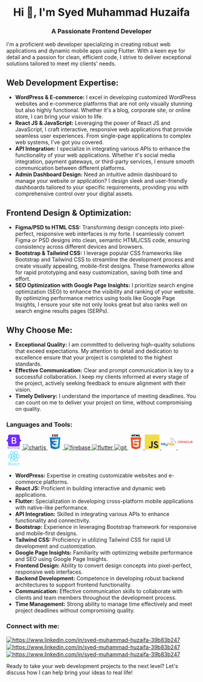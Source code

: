 <h1 align="center">Hi 👋, I'm Syed Muhammad Huzaifa</h1>
<h3 align="center">A Passionate Frontend Developer</h3>

 <p>I'm a proficient web developer specializing in creating robust web applications and dynamic mobile apps using Flutter. With a keen eye for detail and a passion for clean, efficient code, I strive to deliver exceptional solutions tailored to meet my clients' needs.</p>

  <h2>Web Development Expertise:</h2>
  <ul>
    <li><strong>WordPress & E-commerce:</strong> I excel in developing customized WordPress websites and e-commerce platforms that are not only visually stunning but also highly functional. Whether it's a blog, corporate site, or online store, I can bring your vision to life.</li>
    <li><strong>React JS & JavaScript:</strong> Leveraging the power of React JS and JavaScript, I craft interactive, responsive web applications that provide seamless user experiences. From single-page applications to complex web systems, I've got you covered.</li>
    <li><strong>API Integration:</strong> I specialize in integrating various APIs to enhance the functionality of your web applications. Whether it's social media integration, payment gateways, or third-party services, I ensure smooth communication between different platforms.</li>
    <li><strong>Admin Dashboard Design:</strong> Need an intuitive admin dashboard to manage your website or application? I design sleek and user-friendly dashboards tailored to your specific requirements, providing you with comprehensive control over your digital assets.</li>
  </ul>

  <h2>Frontend Design & Optimization:</h2>
  <ul>
    <li><strong>Figma/PSD to HTML CSS:</strong> Transforming design concepts into pixel-perfect, responsive web interfaces is my forte. I seamlessly convert Figma or PSD designs into clean, semantic HTML/CSS code, ensuring consistency across different devices and browsers.</li>
    <li><strong>Bootstrap & Tailwind CSS:</strong> I leverage popular CSS frameworks like Bootstrap and Tailwind CSS to streamline the development process and create visually appealing, mobile-first designs. These frameworks allow for rapid prototyping and easy customization, saving both time and effort.</li>
    <li><strong>SEO Optimization with Google Page Insights:</strong> I prioritize search engine optimization (SEO) to enhance the visibility and ranking of your website. By optimizing performance metrics using tools like Google Page Insights, I ensure your site not only looks great but also ranks well on search engine results pages (SERPs).</li>
  </ul>

  <h2>Why Choose Me:</h2>
  <ul>
    <li><strong>Exceptional Quality:</strong> I am committed to delivering high-quality solutions that exceed expectations. My attention to detail and dedication to excellence ensure that your project is completed to the highest standards.</li>
    <li><strong>Effective Communication:</strong> Clear and prompt communication is key to a successful collaboration. I keep my clients informed at every stage of the project, actively seeking feedback to ensure alignment with their vision.</li>
    <li><strong>Timely Delivery:</strong> I understand the importance of meeting deadlines. You can count on me to deliver your project on time, without compromising on quality.</li>
  </ul>


<h3 align="left">Languages and Tools:</h3>
<p align="left"> <a href="https://getbootstrap.com" target="_blank" rel="noreferrer"> <img src="https://raw.githubusercontent.com/devicons/devicon/master/icons/bootstrap/bootstrap-plain-wordmark.svg" alt="bootstrap" width="40" height="40"/> </a> <a href="https://www.chartjs.org" target="_blank" rel="noreferrer"> <img src="https://www.chartjs.org/media/logo-title.svg" alt="chartjs" width="40" height="40"/> </a> <a href="https://www.w3schools.com/css/" target="_blank" rel="noreferrer"> <img src="https://raw.githubusercontent.com/devicons/devicon/master/icons/css3/css3-original-wordmark.svg" alt="css3" width="40" height="40"/> </a> <a href="https://firebase.google.com/" target="_blank" rel="noreferrer"> <img src="https://www.vectorlogo.zone/logos/firebase/firebase-icon.svg" alt="firebase" width="40" height="40"/> </a> <a href="https://flutter.dev" target="_blank" rel="noreferrer"> <img src="https://www.vectorlogo.zone/logos/flutterio/flutterio-icon.svg" alt="flutter" width="40" height="40"/> </a> <a href="https://git-scm.com/" target="_blank" rel="noreferrer"> <img src="https://www.vectorlogo.zone/logos/git-scm/git-scm-icon.svg" alt="git" width="40" height="40"/> </a> <a href="https://www.w3.org/html/" target="_blank" rel="noreferrer"> <img src="https://raw.githubusercontent.com/devicons/devicon/master/icons/html5/html5-original-wordmark.svg" alt="html5" width="40" height="40"/> </a> <a href="https://developer.mozilla.org/en-US/docs/Web/JavaScript" target="_blank" rel="noreferrer"> <img src="https://raw.githubusercontent.com/devicons/devicon/master/icons/javascript/javascript-original.svg" alt="javascript" width="40" height="40"/> </a> <a href="https://www.mysql.com/" target="_blank" rel="noreferrer"> <img src="https://raw.githubusercontent.com/devicons/devicon/master/icons/mysql/mysql-original-wordmark.svg" alt="mysql" width="40" height="40"/> </a> <a href="https://www.oracle.com/" target="_blank" rel="noreferrer"> <img src="https://raw.githubusercontent.com/devicons/devicon/master/icons/oracle/oracle-original.svg" alt="oracle" width="40" height="40"/> </a> <a href="https://reactjs.org/" target="_blank" rel="noreferrer"> <img src="https://raw.githubusercontent.com/devicons/devicon/master/icons/react/react-original-wordmark.svg" alt="react" width="40" height="40"/> </a> </p>


<ul>
    <li><strong>WordPress:</strong> Expertise in creating customizable websites and e-commerce platforms.</li>
    <li><strong>React JS:</strong> Proficient in building interactive and dynamic web applications.</li>
    <li><strong>Flutter:</strong> Specialization in developing cross-platform mobile applications with native-like performance.</li>
    <li><strong>API Integration:</strong> Skilled in integrating various APIs to enhance functionality and connectivity.</li>
    <li><strong>Bootstrap:</strong> Experience in leveraging Bootstrap framework for responsive and mobile-first designs.</li>
    <li><strong>Tailwind CSS:</strong> Proficiency in utilizing Tailwind CSS for rapid UI development and customization.</li>
    <li><strong>Google Page Insights:</strong> Familiarity with optimizing website performance and SEO using Google Page Insights.</li>
    <li><strong>Frontend Design:</strong> Ability to convert design concepts into pixel-perfect, responsive web interfaces.</li>
    <li><strong>Backend Development:</strong> Competence in developing robust backend architectures to support frontend functionality.</li>
    <li><strong>Communication:</strong> Effective communication skills to collaborate with clients and team members throughout the development process.</li>
    <li><strong>Time Management:</strong> Strong ability to manage time effectively and meet project deadlines without compromising quality.</li>
  </ul>



  <h3 align="left">Connect with me:</h3>
<p align="left">     <a href="https://api.whatsapp.com/send?phone=+923322234010" target="_blank"><img align="center" src="https://www.vectorlogo.zone/logos/whatsapp/whatsapp-icon.svg" alt="https://www.linkedin.com/in/syed-muhammad-huzaifa-39b83b247" height="30" width="40" /></a>
  <a href="mailto:syedhuzaifa20010417@gmail.com" target="_blank"><img align="center" src="https://www.vectorlogo.zone/logos/gmail/gmail-icon.svg" alt="https://www.linkedin.com/in/syed-muhammad-huzaifa-39b83b247" height="30" width="40" /></a>
  <a href="https://linkedin.com/in/https://www.linkedin.com/in/syed-muhammad-huzaifa-39b83b247" target="blank"><img align="center" src="https://raw.githubusercontent.com/rahuldkjain/github-profile-readme-generator/master/src/images/icons/Social/linked-in-alt.svg" alt="https://www.linkedin.com/in/syed-muhammad-huzaifa-39b83b247" height="30" width="40" /></a>
</p>


  <p>Ready to take your web development projects to the next level? Let's discuss how I can help bring your ideas to real life!</p>
